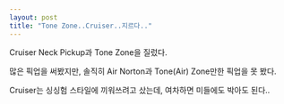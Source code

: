 ```yaml
---
layout: post
title: "Tone Zone..Cruiser..지르다.."
---
```


Cruiser Neck Pickup과 Tone Zone을 질렀다.

많은 픽업을 써봤지만, 솔직히 Air Norton과 Tone(Air) Zone만한 픽업을 못 봤다.

Cruiser는 싱싱험 스타일에 끼워쓰려고 샀는데, 여차하면 미들에도 박아도 된다..



